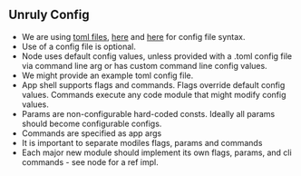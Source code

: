## Unruly Config
- We are using [toml files](https://github.com/toml-lang/toml), [here](https://github.com/urfave/cli#values-from-alternate-input-sources-yaml-toml-and-others) and [here](https://github.com/pelletier/go-toml) for config file syntax.
- Use of a config file is optional. 
- Node uses default config values, unless provided with a .toml config file via command line arg or has custom command line config values.
- We might provide an example toml config file.
- App shell supports flags and commands. Flags override default config values. Commands execute any code module that might modify config values.
- Params are non-configurable hard-coded consts. Ideally all params should become configurable configs.
- Commands are specified as app args
- It is important to separate modiles flags, params and commands
- Each major new module should implement its own flags, params, and cli commands - see node for a ref impl.

